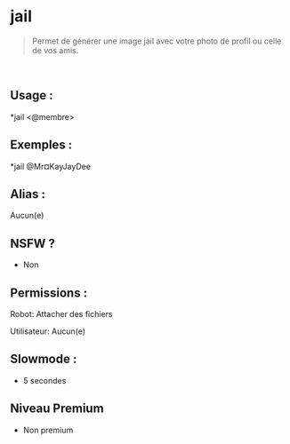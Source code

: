 # jail

> Permet de générer une image jail avec votre photo de profil ou celle de vos amis.

<br>

## Usage :

*jail <@membre>

## Exemples :

*jail @Mr¤KayJayDee

## Alias :

Aucun(e)

## NSFW ?

- Non

## Permissions :

Robot: Attacher des fichiers
<br>

Utilisateur: Aucun(e)

## Slowmode :

- 5 secondes

## Niveau Premium

- Non premium